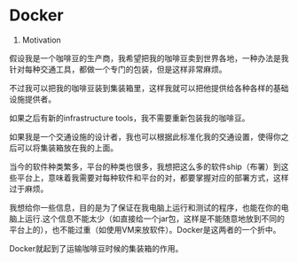 # Docker

1. Motivation

假设我是一个咖啡豆的生产商，我希望把我的咖啡豆卖到世界各地，一种办法是我针对每种交通工具，都做一个专门的包装，但是这样非常麻烦。

不过我可以把我的咖啡豆装到集装箱里，这样我就可以把他提供给各种各样的基础设施提供者。

如果之后有新的infrastructure tools，我不需要重新包装我的咖啡豆。

如果我是一个交通设施的设计者，我也可以根据此标准化我的交通设置，使得你之后可以将集装箱放在我的上面。

当今的软件种类繁多，平台的种类也很多，我想把这么多的软件ship（布署）到这些平台上，意味着我需要对每种软件和平台的对，都要掌握对应的部署方式，这样过于麻烦。

我想给你一些信息，目的是为了保证在我电脑上运行和测试的程序，也能在你的电脑上运行.这个信息不能太少（如直接给一个jar包，这样是不能随意地放到不同的平台上的），也不能过重（如使用VM来放软件）。Docker是这两者的一个折中。

Docker就起到了运输咖啡豆时候的集装箱的作用。
